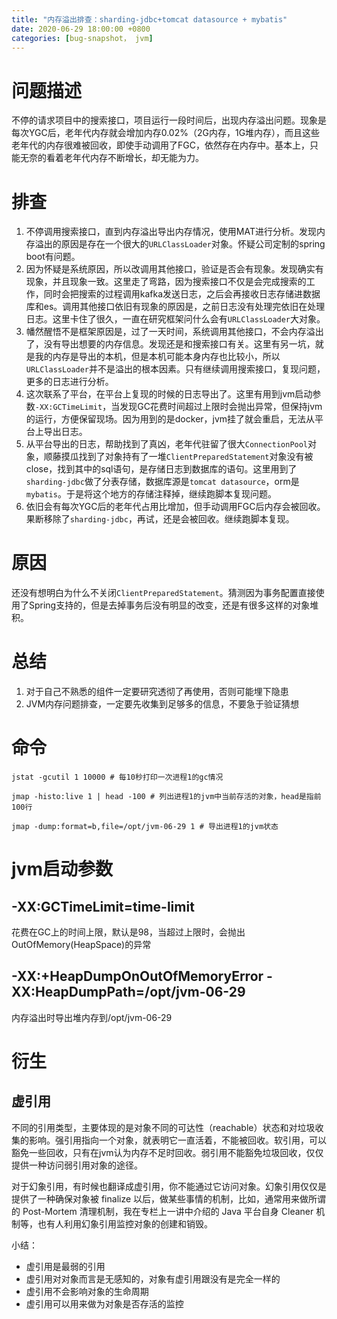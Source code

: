 ```yaml
---
title: "内存溢出排查：sharding-jdbc+tomcat datasource + mybatis"
date: 2020-06-29 18:00:00 +0800
categories: [bug-snapshot， jvm]
---
```


# 问题描述

不停的请求项目中的搜索接口，项目运行一段时间后，出现内存溢出问题。现象是每次YGC后，老年代内存就会增加内存0.02%（2G内存，1G堆内存），而且这些老年代的内存很难被回收，即使手动调用了FGC，依然存在内存中。基本上，只能无奈的看着老年代内存不断增长，却无能为力。

# 排查

1. 不停调用搜索接口，直到内存溢出导出内存情况，使用MAT进行分析。发现内存溢出的原因是存在一个很大的`URLClassLoader`对象。怀疑公司定制的spring boot有问题。
2. 因为怀疑是系统原因，所以改调用其他接口，验证是否会有现象。发现确实有现象，并且现象一致。这里走了弯路，因为搜索接口不仅是会完成搜索的工作，同时会把搜索的过程调用kafka发送日志，之后会再接收日志存储进数据库和es。调用其他接口依旧有现象的原因是，之前日志没有处理完依旧在处理日志。这里卡住了很久，一直在研究框架问什么会有`URLClassLoader`大对象。
3. 幡然醒悟不是框架原因是，过了一天时间，系统调用其他接口，不会内存溢出了，没有导出想要的内存信息。发现还是和搜索接口有关。这里有另一坑，就是我的内存是导出的本机，但是本机可能本身内存也比较小，所以`URLClassLoader`并不是溢出的根本因素。只有继续调用搜索接口，复现问题，更多的日志进行分析。
4. 这次联系了平台，在平台上复现的时候的日志导出了。这里有用到jvm启动参数`-XX:GCTimeLimit`，当发现GC花费时间超过上限时会抛出异常，但保持jvm的运行，方便保留现场。因为用到的是docker，jvm挂了就会重启，无法从平台上导出日志。
5. 从平台导出的日志，帮助找到了真凶，老年代驻留了很大`ConnectionPool`对象，顺藤摸瓜找到了对象持有了一堆`ClientPreparedStatement`对象没有被close，找到其中的sql语句，是存储日志到数据库的语句。这里用到了`sharding-jdbc`做了分表存储，数据库源是`tomcat datasource`，orm是`mybatis`。于是将这个地方的存储注释掉，继续跑脚本复现问题。
6. 依旧会有每次YGC后的老年代占用比增加，但手动调用FGC后内存会被回收。果断移除了`sharding-jdbc`，再试，还是会被回收。继续跑脚本复现。

# 原因

还没有想明白为什么不关闭`ClientPreparedStatement`。猜测因为事务配置直接使用了Spring支持的，但是去掉事务后没有明显的改变，还是有很多这样的对象堆积。

# 总结

1. 对于自己不熟悉的组件一定要研究透彻了再使用，否则可能埋下隐患
2. JVM内存问题排查，一定要先收集到足够多的信息，不要急于验证猜想

# 命令

```shell
jstat -gcutil 1 10000 # 每10秒打印一次进程1的gc情况

jmap -histo:live 1 | head -100 # 列出进程1的jvm中当前存活的对象，head是指前100行

jmap -dump:format=b,file=/opt/jvm-06-29 1 # 导出进程1的jvm状态
```

# jvm启动参数

## -XX:GCTimeLimit=time-limit

花费在GC上的时间上限，默认是98，当超过上限时，会抛出OutOfMemory(HeapSpace)的异常

## -XX:+HeapDumpOnOutOfMemoryError -XX:HeapDumpPath=/opt/jvm-06-29

内存溢出时导出堆内存到/opt/jvm-06-29

# 衍生

## 虚引用

不同的引用类型，主要体现的是对象不同的可达性（reachable）状态和对垃圾收集的影响。强引用指向一个对象，就表明它一直活着，不能被回收。软引用，可以豁免一些回收，只有在jvm认为内存不足时回收。弱引用不能豁免垃圾回收，仅仅提供一种访问弱引用对象的途径。

对于幻象引用，有时候也翻译成虚引用，你不能通过它访问对象。幻象引用仅仅是提供了一种确保对象被 finalize 以后，做某些事情的机制，比如，通常用来做所谓的 Post-Mortem 清理机制，我在专栏上一讲中介绍的 Java 平台自身 Cleaner 机制等，也有人利用幻象引用监控对象的创建和销毁。

小结：
- 虚引用是最弱的引用
- 虚引用对对象而言是无感知的，对象有虚引用跟没有是完全一样的
- 虚引用不会影响对象的生命周期
- 虚引用可以用来做为对象是否存活的监控